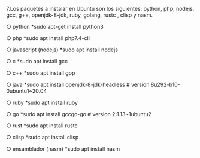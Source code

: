 7.Los paquetes a instalar en Ubuntu son los siguientes: python, php, nodejs, gcc, g++,
openjdk-8-jdk, ruby, golang, rustc , clisp y nasm.

○ python
	*sudo apt-get install python3

○ php
	*sudo apt install php7.4-cli

○ javascript (nodejs)
	*sudo apt install nodejs

○ c
    	*sudo apt install gcc

○ c++
    	*sudo apt install gpp

○ java
    	*sudo apt install openjdk-8-jdk-headless   # version 8u292-b10-0ubuntu1~20.04

○ ruby
    	*sudo apt install ruby

○ go
    	*sudo apt install gccgo-go   # version 2:1.13~1ubuntu2

○ rust
	*sudo apt install rustc

○ clisp
	*sudo apt install clisp

○ ensamblador (nasm)
	*sudo apt install nasm
